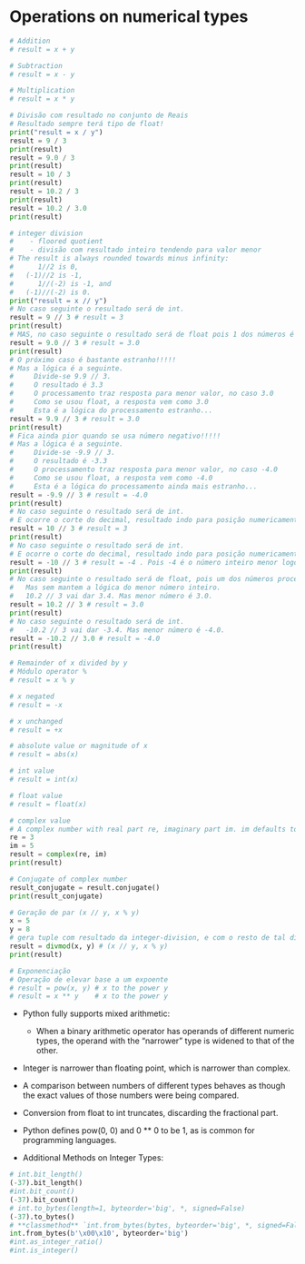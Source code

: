 # Operations on numerical types

```python
# Addition
# result = x + y

# Subtraction
# result = x - y

# Multiplication
# result = x * y

# Divisão com resultado no conjunto de Reais
# Resultado sempre terá tipo de float!
print("result = x / y") 
result = 9 / 3
print(result)
result = 9.0 / 3
print(result)
result = 10 / 3
print(result)
result = 10.2 / 3
print(result)
result = 10.2 / 3.0
print(result)

# integer division
#    - floored quotient 
#    - divisão com resultado inteiro tendendo para valor menor
# The result is always rounded towards minus infinity: 
#      1//2 is 0, 
#   (-1)//2 is -1, 
#      1//(-2) is -1, and 
#   (-1)//(-2) is 0.
print("result = x // y") 
# No caso seguinte o resultado será de int. 
result = 9 // 3 # result = 3
print(result)
# MAS, no caso seguinte o resultado será de float pois 1 dos números é do tipo float. 
result = 9.0 // 3 # result = 3.0
print(result)
# O próximo caso é bastante estranho!!!!!
# Mas a lógica é a seguinte.
#     Divide-se 9.9 // 3.
#     O resultado é 3.3
#     O processamento traz resposta para menor valor, no caso 3.0
#     Como se usou float, a resposta vem como 3.0
#     Esta é a lógica do processamento estranho...
result = 9.9 // 3 # result = 3.0
print(result)
# Fica ainda pior quando se usa número negativo!!!!!
# Mas a lógica é a seguinte.
#     Divide-se -9.9 // 3.
#     O resultado é -3.3
#     O processamento traz resposta para menor valor, no caso -4.0
#     Como se usou float, a resposta vem como -4.0
#     Esta é a lógica do processamento ainda mais estranho...
result = -9.9 // 3 # result = -4.0
print(result)
# No caso seguinte o resultado será de int. 
# E ocorre o corte do decimal, resultado indo para posição numericamente menor.
result = 10 // 3 # result = 3
print(result)
# No caso seguinte o resultado será de int. 
# E ocorre o corte do decimal, resultado indo para posição numericamente menor.
result = -10 // 3 # result = -4 . Pois -4 é o número inteiro menor logo abaixo de -3,3.
print(result)
# No caso seguinte o resultado será de float, pois um dos números processados é um float.
#   Mas sem mantem a lógica do menor número inteiro.
#   10.2 // 3 vai dar 3.4. Mas menor número é 3.0. 
result = 10.2 // 3 # result = 3.0
print(result)
# No caso seguinte o resultado será de int. 
#   -10.2 // 3 vai dar -3.4. Mas menor número é -4.0. 
result = -10.2 // 3.0 # result = -4.0
print(result)

# Remainder of x divided by y
# Módulo operator %
# result = x % y

# x negated
# result = -x

# x unchanged
# result = +x

# absolute value or magnitude of x
# result = abs(x)

# int value
# result = int(x)

# float value
# result = float(x)

# complex value
# A complex number with real part re, imaginary part im. im defaults to zero
re = 3
im = 5
result = complex(re, im)
print(result)

# Conjugate of complex number
result_conjugate = result.conjugate()
print(result_conjugate)

# Geração de par (x // y, x % y)
x = 5
y = 8
# gera tuple com resultado da integer-division, e com o resto de tal divisão
result = divmod(x, y) # (x // y, x % y)
print(result)

# Exponenciação
# Operação de elevar base a um expoente
# result = pow(x, y) # x to the power y
# result = x ** y    # x to the power y
```  

- Python fully supports mixed arithmetic: 
    - When a binary arithmetic operator has operands of different numeric types, the operand with the “narrower” type is widened to that of the other.
- Integer is narrower than floating point, which is narrower than complex. 
- A comparison between numbers of different types behaves as though the exact values of those numbers were being compared.
- Conversion from float to int truncates, discarding the fractional part.
- Python defines pow(0, 0) and 0 ** 0 to be 1, as is common for programming languages.

- Additional Methods on Integer Types:
```python  
# int.bit_length()
(-37).bit_length()
#int.bit_count()
(-37).bit_count()
# int.to_bytes(length=1, byteorder='big', *, signed=False)
(-37).to_bytes()
# **classmethod** `int.from_bytes(bytes, byteorder='big', *, signed=False)
int.from_bytes(b'\x00\x10', byteorder='big')
#int.as_integer_ratio()
#int.is_integer()
```
